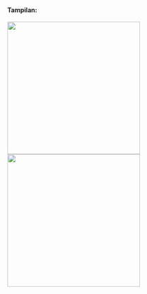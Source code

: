 <div>
<div>
<h4>Tampilan:</h4>
<image style="width: 300px" src="fetchDataFapi_portrait.gif">
<image style="height: 300px" src="ftechDataFapi_lanscape.gif">
</div>
</div>
